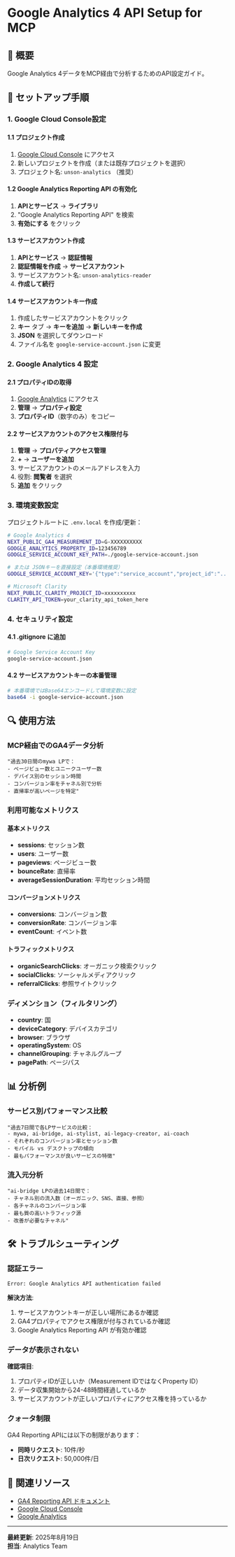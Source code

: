 # Google Analytics 4 API Setup for MCP

## 🎯 概要

Google Analytics 4データをMCP経由で分析するためのAPI設定ガイド。

## 🚀 セットアップ手順

### 1. Google Cloud Console設定

#### 1.1 プロジェクト作成
1. [Google Cloud Console](https://console.cloud.google.com/) にアクセス
2. 新しいプロジェクトを作成（または既存プロジェクトを選択）
3. プロジェクト名: `unson-analytics` （推奨）

#### 1.2 Google Analytics Reporting API の有効化
1. **APIとサービス** → **ライブラリ**
2. "Google Analytics Reporting API" を検索
3. **有効にする** をクリック

#### 1.3 サービスアカウント作成
1. **APIとサービス** → **認証情報**
2. **認証情報を作成** → **サービスアカウント**
3. サービスアカウント名: `unson-analytics-reader`
4. **作成して続行**

#### 1.4 サービスアカウントキー作成
1. 作成したサービスアカウントをクリック
2. **キー** タブ → **キーを追加** → **新しいキーを作成**
3. **JSON** を選択してダウンロード
4. ファイル名を `google-service-account.json` に変更

### 2. Google Analytics 4 設定

#### 2.1 プロパティIDの取得
1. [Google Analytics](https://analytics.google.com/) にアクセス
2. **管理** → **プロパティ設定**
3. **プロパティID**（数字のみ）をコピー

#### 2.2 サービスアカウントのアクセス権限付与
1. **管理** → **プロパティアクセス管理**
2. **+** → **ユーザーを追加**
3. サービスアカウントのメールアドレスを入力
4. 役割: **閲覧者** を選択
5. **追加** をクリック

### 3. 環境変数設定

プロジェクトルートに `.env.local` を作成/更新：

```bash
# Google Analytics 4
NEXT_PUBLIC_GA4_MEASUREMENT_ID=G-XXXXXXXXXX
GOOGLE_ANALYTICS_PROPERTY_ID=123456789
GOOGLE_SERVICE_ACCOUNT_KEY_PATH=./google-service-account.json

# または JSONキーを直接設定（本番環境推奨）
GOOGLE_SERVICE_ACCOUNT_KEY='{"type":"service_account","project_id":"..."}'

# Microsoft Clarity
NEXT_PUBLIC_CLARITY_PROJECT_ID=xxxxxxxxxx
CLARITY_API_TOKEN=your_clarity_api_token_here
```

### 4. セキュリティ設定

#### 4.1 .gitignore に追加
```bash
# Google Service Account Key
google-service-account.json
```

#### 4.2 サービスアカウントキーの本番管理
```bash
# 本番環境ではBase64エンコードして環境変数に設定
base64 -i google-service-account.json
```

## 🔍 使用方法

### MCP経由でのGA4データ分析

```
"過去30日間のmywa LPで：
- ページビュー数とユニークユーザー数
- デバイス別のセッション時間
- コンバージョン率をチャネル別で分析
- 直帰率が高いページを特定"
```

### 利用可能なメトリクス

#### 基本メトリクス
- **sessions**: セッション数
- **users**: ユーザー数
- **pageviews**: ページビュー数
- **bounceRate**: 直帰率
- **averageSessionDuration**: 平均セッション時間

#### コンバージョンメトリクス
- **conversions**: コンバージョン数
- **conversionRate**: コンバージョン率
- **eventCount**: イベント数

#### トラフィックメトリクス
- **organicSearchClicks**: オーガニック検索クリック
- **socialClicks**: ソーシャルメディアクリック
- **referralClicks**: 参照サイトクリック

### ディメンション（フィルタリング）

- **country**: 国
- **deviceCategory**: デバイスカテゴリ
- **browser**: ブラウザ
- **operatingSystem**: OS
- **channelGrouping**: チャネルグループ
- **pagePath**: ページパス

## 📊 分析例

### サービス別パフォーマンス比較

```
"過去7日間で各LPサービスの比較：
- mywa, ai-bridge, ai-stylist, ai-legacy-creator, ai-coach
- それぞれのコンバージョン率とセッション数
- モバイル vs デスクトップの傾向
- 最もパフォーマンスが良いサービスの特徴"
```

### 流入元分析

```
"ai-bridge LPの過去14日間で：
- チャネル別の流入数（オーガニック、SNS、直接、参照）
- 各チャネルのコンバージョン率
- 最も質の高いトラフィック源
- 改善が必要なチャネル"
```

## 🛠️ トラブルシューティング

### 認証エラー

```
Error: Google Analytics API authentication failed
```

**解決方法**:
1. サービスアカウントキーが正しい場所にあるか確認
2. GA4プロパティでアクセス権限が付与されているか確認
3. Google Analytics Reporting API が有効か確認

### データが表示されない

**確認項目**:
1. プロパティIDが正しいか（Measurement IDではなくProperty ID）
2. データ収集開始から24-48時間経過しているか
3. サービスアカウントが正しいプロパティにアクセス権を持っているか

### クォータ制限

GA4 Reporting APIには以下の制限があります：
- **同時リクエスト**: 10件/秒
- **日次リクエスト**: 50,000件/日

## 🔗 関連リソース

- [GA4 Reporting API ドキュメント](https://developers.google.com/analytics/devguides/reporting/data/v1)
- [Google Cloud Console](https://console.cloud.google.com/)
- [Google Analytics](https://analytics.google.com/)

---

**最終更新**: 2025年8月19日  
**担当**: Analytics Team